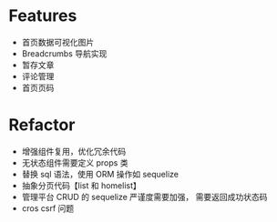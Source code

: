 # Features

- 首页数据可视化图片
- Breadcrumbs 导航实现
- 暂存文章
- 评论管理
- 首页页码

# Refactor

- 增强组件复用，优化冗余代码
- 无状态组件需要定义 props 类
- 替换 sql 语法，使用 ORM 操作如 sequelize
- 抽象分页代码【list 和 homelist】
- 管理平台 CRUD 的 sequelize 严谨度需要加强， 需要返回成功状态码
- cros csrf 问题
